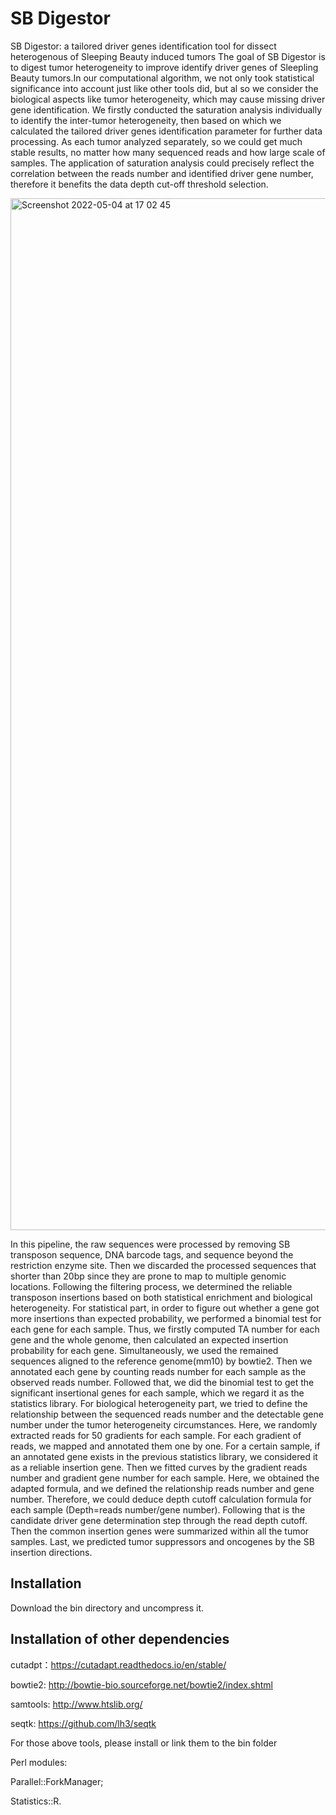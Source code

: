 # SB Digestor
SB Digestor: a tailored driver genes identification tool for dissect heterogenous of Sleeping Beauty induced tumors
The goal of SB Digestor is to digest tumor heterogeneity to improve identify driver genes of Sleepling Beauty tumors.In our computational algorithm, we not only took statistical significance into account just like other tools did, but al so we consider the biological aspects like tumor heterogeneity, which may cause missing driver gene identification. We firstly conducted the saturation analysis individually to identify the inter-tumor heterogeneity, then based on which we calculated the tailored driver genes identification parameter for further data processing. As each tumor analyzed separately, so we could get much stable results, no matter how many sequenced reads and how large scale of samples. The application of saturation analysis could precisely reflect the correlation between the reads number and identified driver gene number, therefore it benefits the data depth cut-off threshold selection.

<img width="1651" alt="Screenshot 2022-05-04 at 17 02 45" src="https://user-images.githubusercontent.com/66343257/166651959-429910b4-0f82-4f4c-847b-73b44e8d80e3.png">

In this pipeline, the raw sequences were processed by removing SB transposon sequence, DNA barcode tags, and sequence beyond the restriction enzyme site. Then we discarded the processed sequences that shorter than 20bp since they are prone to map to multiple genomic locations. Following the filtering process, we determined the reliable transposon insertions based on both statistical enrichment and biological heterogeneity. For statistical part, in order to figure out whether a gene got more insertions than expected probability, we performed a binomial test for each gene for each sample. Thus, we firstly computed TA number for each gene and the whole genome, then calculated an expected insertion probability for each gene. Simultaneously, we used the remained sequences aligned to the reference genome(mm10) by bowtie2. Then we annotated each gene by counting reads number for each sample as the observed reads number. Followed that, we did the binomial test to get the significant insertional genes for each sample, which we regard it as the statistics library. For biological heterogeneity part, we tried to define the relationship between the sequenced reads number and the detectable gene number under the tumor heterogeneity circumstances. Here, we randomly extracted reads for 50 gradients for each sample. For each gradient of reads, we mapped and annotated them one by one. For a certain sample, if an annotated gene exists in the previous statistics library, we considered it as a reliable insertion gene. Then we fitted curves by the gradient reads number and gradient gene number for each sample. Here, we obtained the adapted formula, and we defined the relationship reads number and gene number. Therefore, we could deduce depth cutoff calculation formula for each sample (Depth=reads number/gene number). Following that is the candidate driver gene determination step through the read depth cutoff. Then the common insertion genes were summarized within all the tumor samples. Last, we predicted tumor suppressors and oncogenes by the SB insertion directions.





Installation
-----------------------------------------------------------------------------------------------------------------------------------------------------------------------------------
Download the bin directory and uncompress it.


Installation of other dependencies 
-----------------------------------------------------------------------------------------------------------------------------------------------------------------------------------
cutadpt：https://cutadapt.readthedocs.io/en/stable/

bowtie2: http://bowtie-bio.sourceforge.net/bowtie2/index.shtml

samtools: http://www.htslib.org/

seqtk: https://github.com/lh3/seqtk

For those above tools, please install or link them to the bin folder

Perl modules: 

Parallel::ForkManager;

Statistics::R.

